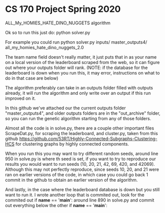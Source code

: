 # CS 170 Project Spring 2020
ALL_My_HOMIES_HATE_DINO_NUGGETS algorithm


Ok so to run this just do:
python solver.py <path to inputs> <path to outputs> <temperary team name>

For example you could run
python solver.py inputs/ master_outputs4/ all_my_homies_hate_dino_nuggets_2.0


The team name field doesn't really matter, it just puts that in as your name on a local version of the leaderboard scraped from the web, so it can figure out where your outputs folder will rank. (NOTE: if the database for the leaderboard is down when you run this, it may error, instructions on what to do in that case are below)


The algorithm preferably can take in an outputs folder filled with outputs already, it will run the algorithm and only write over an output if this run improved on it.

In this github we've attached our the current outputs folder "master_outputs4", and older outputs folders are in the "out_archive" folder, so you can run the genetic algorithm starting from any of those folders.


Almost all the code is in solve.py, there are a couple other important files ScrapeDat.py, for scraping the leaderboard, and cluster.py, taken from this github https://github.com/53RT/Highly-Connected-Subgraphs-Clustering-HCS for clustering graphs by highly connected components.


When you run this you may want to try different random seeds, around line 950 in solve.py is where th seed is set, if you want to try to reproduce our results you would want to run seeds (10, 20, 21, 42, 69, 420, and 42069). Although this may not perfectly reproduce, since seeds 10, 20, and 21 were ran on earlier versions of the code, in which case you could go back 1 commit in the github to obtain an earlier version of the algorithm.


And lastly, in the case where the leaderboard database is down but you still want to run it. I wrote another loop that is commited out, look for the commited out if __name__ == '__main__': around line 890 in solve.py and commit out everything below the other if __name__ == '__main__':


